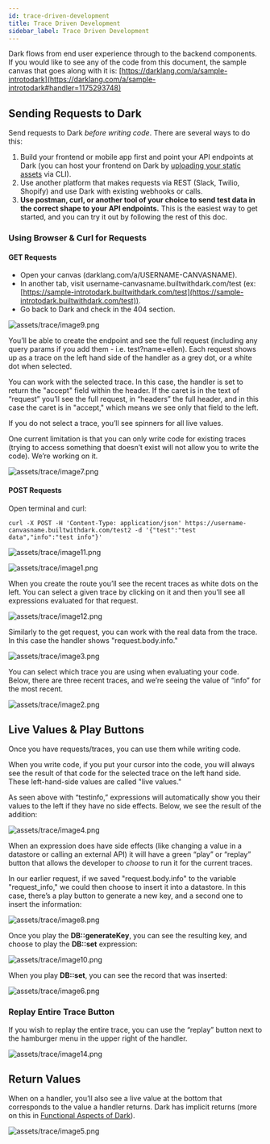 ```yaml
---
id: trace-driven-development
title: Trace Driven Development
sidebar_label: Trace Driven Development
---
```


Dark flows from end user experience through to the backend components. If you would like to see any of the code from this document, the sample canvas that goes along with it is: [https://darklang.com/a/sample-introtodark](https://darklang.com/a/sample-introtodark#handler=1175293748)

## Sending Requests to Dark

Send requests to Dark *before writing code*. There are several ways to do this:

1. Build your frontend or mobile app first and point your API endpoints at Dark (you can host your frontend on Dark by [uploading your static assets](static-assets.md) via CLI).
2. Use another platform that makes requests via REST (Slack, Twilio, Shopify) and use Dark with existing webhooks or calls.
3. **Use postman, curl, or another tool of your choice to send test data in the correct shape to your API endpoints.** This is the easiest way to get started, and you can try it out by following the rest of this doc.

### Using Browser & Curl for Requests

#### GET Requests

- Open your canvas (darklang.com/a/USERNAME-CANVASNAME).
- In another tab, visit username-canvasname.builtwithdark.com/test (ex: [https://sample-introtodark.builtwithdark.com/test](https://sample-introtodark.builtwithdark.com/test)).
- Go back to Dark and check in the 404 section.

![assets/trace/image9.png](assets/trace/image9.png)

You’ll be able to create the endpoint and see the full request (including any query params if you add them - i.e. test?name=ellen). Each request shows up as a trace on the left hand side of the handler as a grey dot, or a white dot when selected.

You can work with the selected trace. In this case, the handler is set to return the "accept" field within the header. If the caret is in the text of “request” you’ll see the full request, in “headers” the full header, and in this case the caret is in "accept," which means we see only that field to the left.

If you do not select a trace, you’ll see spinners for all live values.

One current limitation is that you can only write code for existing traces (trying to access something that doesn’t exist will not allow you to write the code). We’re working on it.

![assets/trace/image7.png](assets/trace/image7.png)

#### POST Requests

Open terminal and curl:

    curl -X POST -H 'Content-Type: application/json' https://username-canvasname.builtwithdark.com/test2 -d '{"test":"test data","info":"test info"}'

![assets/trace/image11.png](assets/trace/image11.png)

![assets/trace/image1.png](assets/trace/image1.png)

When you create the route you’ll see the recent traces as white dots on the left. You can select a given trace by clicking on it and then you’ll see all expressions evaluated for that request.

![assets/trace/image12.png](assets/trace/image12.png)

Similarly to the get request, you can work with the real data from the trace. In this case the handler shows "request.body.info."

![assets/trace/image3.png](assets/trace/image3.png)

You can select which trace you are using when evaluating your code. Below, there are three recent traces, and we’re seeing the value of “info” for the most recent.

![assets/trace/image2.png](assets/trace/image2.png)

## Live Values & Play Buttons

Once you have requests/traces, you can use them while writing code.

When you write code, if you put your cursor into the code, you will always see the result of that code for the selected trace on the left hand side. These left-hand-side values are called "live values."

As seen above with “testinfo,” expressions will automatically show you their values to the left if they have no side effects. Below, we see the result of the addition:

![assets/trace/image4.png](assets/trace/image4.png)

When an expression does have side effects (like changing a value in a datastore or calling an external API) it will have a green “play” or “replay” button that allows the developer to *choose* to run it for the current traces.

In our earlier request, if we saved "request.body.info" to the variable "request_info," we could then choose to insert it into a datastore. In this case, there’s a play button to generate a new key, and a second one to insert the information:

![assets/trace/image8.png](assets/trace/image8.png)

Once you play the **DB::generateKey**, you can see the resulting key, and choose to play the **DB::set** expression:

![assets/trace/image10.png](assets/trace/image10.png)

When you play **DB::set**, you can see the record that was inserted:

![assets/trace/image6.png](assets/trace/image6.png)

### Replay Entire Trace Button

If you wish to replay the entire trace, you can use the “replay” button next to the hamburger menu in the upper right of the handler.

![assets/trace/image14.png](assets/trace/image14.png)

## Return Values

When on a handler, you’ll also see a live value at the bottom that corresponds to the value a handler returns. Dark has implicit returns (more on this in [Functional Aspects of Dark](functional-aspects)).

![assets/trace/image5.png](assets/trace/image5.png)
